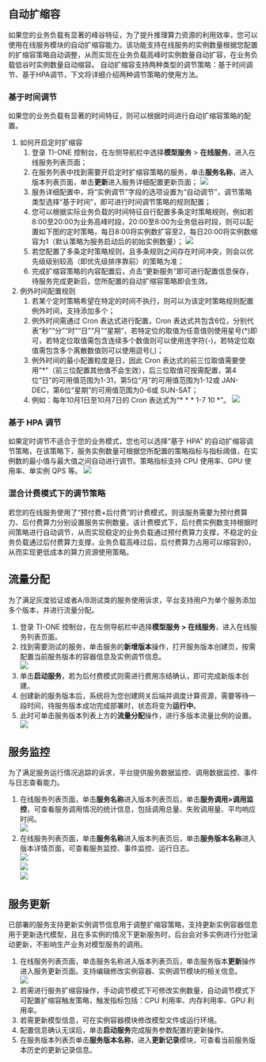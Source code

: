 ## 自动扩缩容
如果您的业务负载有显著的峰谷特征，为了提升推理算力资源的利用效率，您可以使用在线服务模块的自动扩缩容能力。该功能支持在线服务的实例数量根据您配置的扩缩容策略自动调整，从而实现在业务负载高峰时实例数量自动扩容，在业务负载低谷时实例数量自动缩容。
自动扩缩容支持两种类型的调节策略：基于时间调节、基于HPA调节，下文将详细介绍两种调节策略的使用方法。

### 基于时间调节
如果您的业务负载有显著的时间特征，则可以根据时间进行自动扩缩容策略的配置。
1.  如何开启定时扩缩容
	1. 登录 TI-ONE 控制台，在左侧导航栏中选择**模型服务** > **在线服务**，进入在线服务列表页面；
	2. 在服务列表中找到需要开启定时扩缩容策略的服务，单击**服务名称**，进入版本列表页面，单击**更新**进入服务详细配置更新页面；
![](https://qcloudimg.tencent-cloud.cn/raw/4e68cb06717baf05062bf552e1b4c30a.png)
	3. 服务详细配置中，将“实例调节”字段的选项设置为“自动调节”，调节策略类型选择“基于时间”，即可进行时间调节策略的规则配置；
	4. 您可以根据实际业务负载的时间特征自行配置多条定时策略规则，例如若8:00至20:00为业务高峰时段，20:00至8:00为业务低谷时段，则可以配置如下图的定时策略，每日8:00将实例数扩容至2，每日20:00将实例数缩容为1（默认策略为服务启动后的初始实例数量）；
![](https://qcloudimg.tencent-cloud.cn/raw/436c53d5191bd5938687bb503b3cd8a5.png)
	5. 若您配置了多条定时策略规则，且多条规则之间存在时间冲突，则会以优先级级别较高（即优先级排序靠前）的策略为准；
	6. 完成扩缩容策略的内容配置后，点击“更新服务”即可进行配置信息保存，待服务完成更新后，您所配置的自动扩缩容策略即会生效。
2.  例外时间配置规则
	1. 若某个定时策略希望在特定的时间不执行，则可以为该定时策略规则配置例外时间，支持添加多个；
	2. 例外时间需通过 Cron 表达式进行配置，Cron 表达式共包含6位，分别代表“秒”“分”“时”“日”“月”“星期”，若特定位的取值为任意值则使用星号(\*)即可，若特定位取值需包含连续多个数值则可以使用连字符(-)，若特定位取值需包含多个离散数值则可以使用逗号(,)；
	3. 例外时间的最小配置粒度是日，因此 Cron 表达式的前三位取值需要使用“\*”（前三位配置其他值不会生效），后三位取值可按需配置，第4位“日”的可用值范围为1-31，第5位“月”的可用值范围为1-12或 JAN-DEC，第6位“星期”的可用值范围为0-6或 SUN-SAT；
	4. 例如：每年10月1日至10月7日的 Cron 表达式为“\* \* \* 1-7 10 *”。
![](https://qcloudimg.tencent-cloud.cn/raw/bcf92bf393093194ed0f8b2b182bb4a6.png)

### 基于 HPA 调节
如果定时调节不适合于您的业务模式，您也可以选择“基于 HPA” 的自动扩缩容调节策略，在该策略下，服务实例数量可根据您所配置的策略指标与指标阈值，在实例数的最小值与最大值之间自动进行调节。策略指标支持 CPU 使用率、GPU 使用率、单实例 QPS 等。
![](https://qcloudimg.tencent-cloud.cn/raw/5dddf90a89103df97be60c08e1a0b03d.png)

### 混合计费模式下的调节策略
若您的在线服务使用了“预付费+后付费”的计费模式，则该服务需要为预付费算力、后付费算力分别设置服务实例数量。该计费模式下，后付费实例数支持根据时间策略进行自动调节，从而实现稳定的业务负载通过预付费算力支撑，不稳定的业务负载通过后付费算力支撑，业务负载高峰过后，后付费算力占用可以缩容到0，从而实现更低成本的算力资源使用策略。




## 流量分配      
为了满足灰度验证或者A/B测试类的服务使用诉求，平台支持用户为单个服务添加多个版本，并进行流量分配。  
1. 登录 TI-ONE 控制台，在左侧导航栏中选择**模型服务 > 在线服务**，进入在线服务列表页面。  
2. 找到需要测试的服务，单击服务的**新增版本**操作，打开服务版本创建页，按需配置当前服务版本的容器信息及实例调节信息。   
![](https://qcloudimg.tencent-cloud.cn/raw/5d1f57802a9ee5d9642c6dc4d5bcc818.png)   
3. 单击**启动服务**，若为后付费模式则需进行费用冻结确认，即可完成新版本创建。  
4. 创建新的服务版本后，系统将为您创建网关后端并调度计算资源，需要等待一段时间，待服务版本成功完成部署时，状态将变为**运行中**。  
5. 此时可单击服务版本列表上方的**流量分配**操作，进行多版本流量比例的设置。  
![](https://qcloudimg.tencent-cloud.cn/raw/3594eed70281849a33b16646c2f7e43e.png)  

## 服务监控  
为了满足服务运行情况追踪的诉求，平台提供服务数据监控、调用数据监控、事件与日志查看能力。  
1. 在线服务列表页面，单击**服务名称**进入版本列表页后，单击**服务调用>调用监控**，可查看服务调用情况的统计信息，包括调用总量、失败调用量、平均响应时间。   
![](https://qcloudimg.tencent-cloud.cn/raw/1ffe43a485589c39e7517db16ab1d5c4.png)  
2. 在线服务列表页面，单击**服务名称**进入版本列表页后，单击**服务版本名称**进入版本详情页面，可查看服务监控、事件监控、运行日志。  
![](https://qcloudimg.tencent-cloud.cn/raw/315ff7b0966350cf5a46461dba0963f2.png)  
![](https://qcloudimg.tencent-cloud.cn/raw/c10408930823cafb4064b21f4154018c.png)  
![](https://qcloudimg.tencent-cloud.cn/raw/a4323cd013c46afb7a8a608e5e0b6522.png)  

## 服务更新  
已部署的服务支持更新实例调节信息用于调整扩缩容策略，支持更新实例容器信息用于更新迭代模型，且在多实例的情况下更新服务时，后台会对多实例进行分批滚动更新，不影响生产业务对模型服务的调用。  
1. 在线服务列表页面，单击服务名称进入版本列表页后，单击服务版本**更新**操作进入服务更新页面。支持编辑修改实例容器、实例调节模块的相关信息。  
![](https://qcloudimg.tencent-cloud.cn/raw/4e4ad397ccd47500aefc72abf2cf82b6.png)     
2. 若需进行服务扩缩容操作，手动调节模式下可修改实例数量，自动调节模式下可配置扩缩容触发策略，触发指标包括：CPU 利用率、内存利用率、GPU 利用率。  
3. 若需更新模型信息，可在实例容器模块修改模型文件或运行环境。  
4. 配置信息确认无误后，单击**启动服务**完成服务参数配置的更新操作。  
5. 在服务版本列表页单击**服务版本名称**，进入**更新记录**模块，可查看当前服务版本历史的更新记录信息。  


